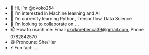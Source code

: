 - 👋 Hi, I’m @okoko254
- 👀 I’m interested in Machine learning and AI
- 🌱 I’m currently learning Python, Tensor flow, Data Science
- 💞️ I’m looking to collaborate on ...
- 📫 How to reach me: Email okokorebecca39@gmail.com, Phone 0782842570
- 😄 Pronouns: She/Her
- ⚡ Fun fact: ...

<!---
okoko254/okoko254 is a ✨ special ✨ repository because its `README.md` (this file) appears on your GitHub profile.
You can click the Preview link to take a look at your changes.
--->
